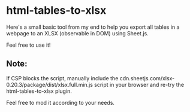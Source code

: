 # html-tables-to-xlsx
Here's a small basic tool from my end to help you export all tables in a webpage to an XLSX (observable in DOM) using Sheet.js.

Feel free to use it!

## Note: 

If CSP blocks the script, manually include the cdn.sheetjs.com/xlsx-0.20.3/package/dist/xlsx.full.min.js script in your browser and re-try the html-tables-to-xlsx plugin.

Feel free to mod it according to your needs.
